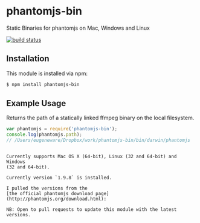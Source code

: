 # phantomjs-bin

Static Binaries for phantomjs on Mac, Windows and Linux

[![build status](https://secure.travis-ci.org/eugeneware/phantomjs-bin.png)](http://travis-ci.org/eugeneware/phantomjs-bin)

## Installation

This module is installed via npm:

``` bash
$ npm install phantomjs-bin
```

## Example Usage

Returns the path of a statically linked ffmpeg binary on the local filesystem.

``` js
var phantomjs = require('phantomjs-bin');
console.log(phantomjs.path);
// /Users/eugeneware/Dropbox/work/phantomjs-bin/bin/darwin/phantomjs
```
```

Currently supports Mac OS X (64-bit), Linux (32 and 64-bit) and Windows
(32 and 64-bit).

Currently version `1.9.8` is installed.

I pulled the versions from the
[the official phantomjs download page](http://phantomjs.org/download.html):

NB: Open to pull requests to update this module with the latest versions.
